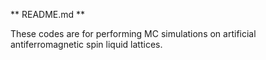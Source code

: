 ** README.md **

These codes are for performing MC simulations on artificial antiferromagnetic spin liquid lattices.
